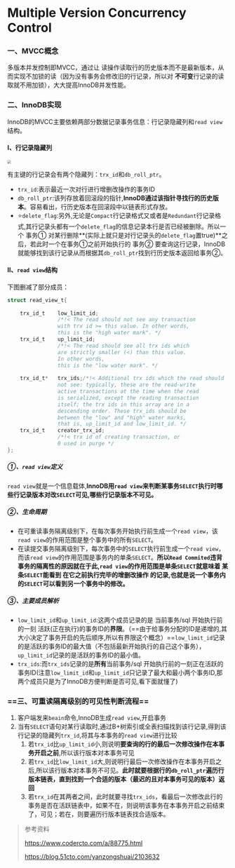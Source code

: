 # Multiple Version Concurrency Control



### 一、MVCC概念

多版本并发控制即MVCC，通过让 读操作读取行的历史版本而不是最新版本，从而实现不加锁的读（因为没有事务会修改旧的行记录，所以对 **不可变**行记录的读取就不用加锁），大大提高InnoDB并发性能。

### 二、InnoDB实现

InnoDB的MVCC主要依赖两部分数据记录事务信息：行记录隐藏列和`read view`结构。

#### Ⅰ、行记录隐藏列

<img src="E:\Typora\resources\Mysql\行隐藏列.png" style="zoom:48%;" />

有主键的行记录会有两个隐藏列：`trx_id`和`db_roll_ptr`。

* `trx_id`:表示最近一次对行进行增删改操作的事务ID
* `db_roll_ptr`:该列存放着回滚段的指针,**InnoDB通过该指针寻找行的历史版本**。容易看出，行历史版本在回滚段中以链表形式存放。
* ⭐`delete_flag`:另外,无论是`Compact`行记录格式又或者是`Redundant`行记录格式,其行记录头都有一个`delete_flag`的信息记录本行是否已经被删除。所以一个 事务① 对某行删除**(实际上就只是对行记录头的`delete_flag`置true)**之后，若此时一个在事务①之前开始执行的 事务② 要查询这行记录，InnoDB就能够找到该行记录从而根据其`db_roll_ptr`找到行历史版本返回给事务②。

#### Ⅱ、`read view`结构

下图删减了部分成员：

```c
struct read_view_t{  
  
    trx_id_t    low_limit_id;  
                /*!< The read should not see any transaction  
                with trx id >= this value. In other words,  
                this is the "high water mark". */  
    trx_id_t    up_limit_id;  
                /*!< The read should see all trx ids which  
                are strictly smaller (<) than this value.  
                In other words,  
                this is the "low water mark". */  
  
    trx_id_t*   trx_ids;/*!< Additional trx ids which the read should  
                not see: typically, these are the read-write  
                active transactions at the time when the read  
                is serialized, except the reading transaction  
                itself; the trx ids in this array are in a  
                descending order. These trx_ids should be  
                between the "low" and "high" water marks,  
                that is, up_limit_id and low_limit_id. */  
    trx_id_t    creator_trx_id;  
                /*!< trx id of creating transaction, or  
                0 used in purge */  
}; 
```

##### ①、`read view`定义

`read view`就是一个信息载体,**InnoDB用`read view`来判断某事务`SELECT`执行时哪些行记录版本对改`SELECT`可见,哪些行记录版本不可见。**

##### ②、生命周期

* 在可重读事务隔离级别下，在每次事务开始执行前生成一个`read view`，该`read view`的作用范围是整个事务中的所有`SELECT`。
* 在读提交事务隔离级别下，每次事务中的`SELECT`执行前生成一个`read view`，而该`read view`的作用范围是事务内的单条`SELECT`。**所以`Read Commited`违背事务的隔离性的原因就在于此,`read view`的作用范围是单条`SELECT`就意味着 某条`SELECT`能看到 在它之前执行完毕的增删改操作 的记录,也就是说一个事务内的`SELECT`可以看到另一个事务中的修改。**

##### ③、主要成员解析

* `low_limit_id`和`up_limit_id`:这两个成员记录的是 当前事务/sql 开始执行前的一刻 活跃(正在执行)的事务ID的**界限**。（==由于给事务分配的ID是递增的,其大小决定了事务开启的先后顺序,所以有界限这个概念）==`low_limit_id`记录的是活跃的事务ID的最大值（不包括最新开始执行的自己这个事务），`up_limit_id`记录的是活跃的事务ID的最小值。
* `trx_ids`:而`trx_ids`记录的是**所有**当前事务/sql 开始执行前的一刻正在活跃的事务ID(注意`low_limit_id`和`up_limit_id`只记录了最大和最小两个事务ID,那两个成员只是为了InnoDB方便判断是否可见,看下面就懂了)

### ==三、可重读隔离级别的可见性判断流程==

1. 客户端发来`beain`命令,InnoDB生成`read view`,开启事务
2. 当有`SELECT`语句对某行读取时,通过B+树索引或全表扫描找到该行记录,得到该行记录的隐藏列`trx_id`,将其与本事务的`read view`进行比较
   1. 若`trx_id`比`up_limit_id`小,则说明**要查询的行的最后一次修改操作在本事务开启之前**,所以该行版本对本事务可见
   2. 若`trx_id`比`low_limit_id`大,则说明行最后一次修改操作在本事务开启之后,所以该行版本对本事务不可见。**此时就要根据行的`db_roll_ptr`遍历行版本链表，直到找到一个合适的版本（最迟的且对本事务可见的版本）返回**
   3. 若`trx_id`在其两者之间，此时就要寻找`trx_ids`，看最后一次修改此行的事务是否在活跃链表中，如果不在，则说明该事务在本事务开启之前结束了，可见；若在，则要遍历行版本链表找合适版本。

> 参考资料
>
> https://www.codercto.com/a/88775.html
>
> https://blog.51cto.com/yanzongshuai/2103632